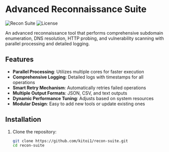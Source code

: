 # Advanced Reconnaissance Suite

![Recon Suite](https://img.shields.io/badge/Version-3.0-blue)
![License](https://img.shields.io/badge/License-MIT-green)

An advanced reconnaissance tool that performs comprehensive subdomain enumeration, DNS resolution, HTTP probing, and vulnerability scanning with parallel processing and detailed logging.

## Features

- **Parallel Processing**: Utilizes multiple cores for faster execution
- **Comprehensive Logging**: Detailed logs with timestamps for all operations
- **Smart Retry Mechanism**: Automatically retries failed operations
- **Multiple Output Formats**: JSON, CSV, and text outputs
- **Dynamic Performance Tuning**: Adjusts based on system resources
- **Modular Design**: Easy to add new tools or update existing ones

## Installation

1. Clone the repository:
   ```bash
   git clone https://github.com/kitoi1/recon-suite.git
   cd recon-suite
